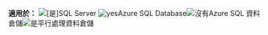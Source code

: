 <Token>**適用於：** ![[是]](media/yes.png)SQL Server ![yes](media/yes.png)Azure SQL Database![沒有](media/no.png)Azure SQL 資料倉儲![是](media/yes.png)平行處理資料倉儲 </Token>
